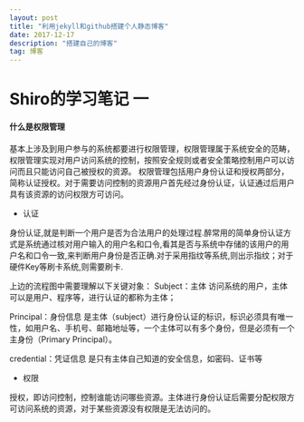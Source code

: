 ```yaml
---
layout: post
title: "利用jekyll和github搭建个人静态博客"
date: 2017-12-17 
description: "搭建自己的博客"
tag: 博客 
--- 
```


# Shiro的学习笔记 一

#### 什么是权限管理
基本上涉及到用户参与的系统都要进行权限管理，权限管理属于系统安全的范畴，权限管理实现对用户访问系统的控制，按照安全规则或者安全策略控制用户可以访问而且只能访问自己被授权的资源。
权限管理包括用户身份认证和授权两部分，简称认证授权。对于需要访问控制的资源用户首先经过身份认证，认证通过后用户具有该资源的访问权限方可访问。

- 认证

身份认证,就是判断一个用户是否为合法用户的处理过程.醉常用的简单身份认证方式是系统通过核对用户输入的用户名和口令,看其是否与系统中存储的该用户的用户名和口令一致,来判断用户身份是否正确.对于采用指纹等系统,则出示指纹；对于硬件Key等刷卡系统,则需要刷卡.


上边的流程图中需要理解以下关键对象：
Subject：主体
	访问系统的用户，主体可以是用户、程序等，进行认证的都称为主体；

Principal：身份信息
	是主体（subject）进行身份认证的标识，标识必须具有唯一性，如用户名、手机号、邮箱地址等，一个主体可以有多个身份，但是必须有一个主身份（Primary Principal）。

credential：凭证信息
	是只有主体自己知道的安全信息，如密码、证书等

- 权限

授权，即访问控制，控制谁能访问哪些资源。主体进行身份认证后需要分配权限方可访问系统的资源，对于某些资源没有权限是无法访问的。
